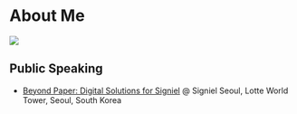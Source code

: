 # About Me

![](https://komarev.com/ghpvc/?username=madeffort&color=blueviolet)

## Public Speaking

* [Beyond Paper: Digital Solutions for Signiel]() @ Signiel Seoul, Lotte World Tower, Seoul, South Korea
